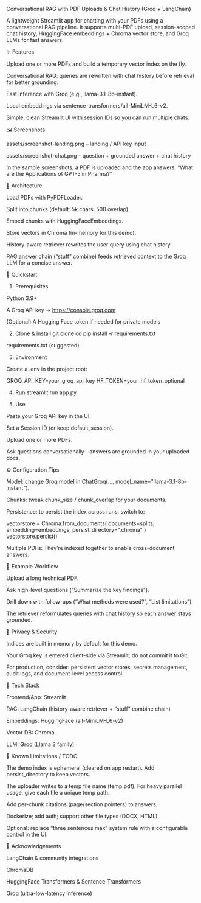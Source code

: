 Conversational RAG with PDF Uploads & Chat History (Groq + LangChain)

A lightweight Streamlit app for chatting with your PDFs using a conversational RAG pipeline.
It supports multi-PDF upload, session-scoped chat history, HuggingFace embeddings + Chroma vector store, and Groq LLMs for fast answers.

✨ Features

Upload one or more PDFs and build a temporary vector index on the fly.

Conversational RAG: queries are rewritten with chat history before retrieval for better grounding.

Fast inference with Groq (e.g., llama-3.1-8b-instant).

Local embeddings via sentence-transformers/all-MiniLM-L6-v2.

Simple, clean Streamlit UI with session IDs so you can run multiple chats.

🖼️ Screenshots


assets/screenshot-landing.png – landing / API key input

assets/screenshot-chat.png – question + grounded answer + chat history

In the sample screenshots, a PDF is uploaded and the app answers: “What are the Applications of GPT-5 in Pharma?”

🧱 Architecture

Load PDFs with PyPDFLoader.

Split into chunks (default: 5k chars, 500 overlap).

Embed chunks with HuggingFaceEmbeddings.

Store vectors in Chroma (in-memory for this demo).

History-aware retriever rewrites the user query using chat history.

RAG answer chain (“stuff” combine) feeds retrieved context to the Groq LLM for a concise answer.

🚀 Quickstart
1) Prerequisites

Python 3.9+

A Groq API key → https://console.groq.com

(Optional) A Hugging Face token if needed for private models

2) Clone & install
git clone <your-repo-url>
cd <your-repo>
pip install -r requirements.txt


requirements.txt (suggested)



3) Environment

Create a .env in the project root:

GROQ_API_KEY=your_groq_api_key
HF_TOKEN=your_hf_token_optional

4) Run
streamlit run app.py

5) Use

Paste your Groq API key in the UI.

Set a Session ID (or keep default_session).

Upload one or more PDFs.

Ask questions conversationally—answers are grounded in your uploaded docs.

⚙️ Configuration Tips

Model: change Groq model in ChatGroq(..., model_name="llama-3.1-8b-instant").

Chunks: tweak chunk_size / chunk_overlap for your documents.

Persistence: to persist the index across runs, switch to:

vectorstore = Chroma.from_documents(
    documents=splits,
    embedding=embeddings,
    persist_directory=".chroma"
)
vectorstore.persist()


Multiple PDFs: They’re indexed together to enable cross-document answers.

🧪 Example Workflow

Upload a long technical PDF.

Ask high-level questions (“Summarize the key findings”).

Drill down with follow-ups (“What methods were used?”, “List limitations”).

The retriever reformulates queries with chat history so each answer stays grounded.

🔐 Privacy & Security

Indices are built in memory by default for this demo.

Your Groq key is entered client-side via Streamlit; do not commit it to Git.

For production, consider: persistent vector stores, secrets management, audit logs, and document-level access control.

🧰 Tech Stack

Frontend/App: Streamlit

RAG: LangChain (history-aware retriever + “stuff” combine chain)

Embeddings: HuggingFace (all-MiniLM-L6-v2)

Vector DB: Chroma

LLM: Groq (Llama 3 family)

🐛 Known Limitations / TODO

The demo index is ephemeral (cleared on app restart). Add persist_directory to keep vectors.

The uploader writes to a temp file name (temp.pdf). For heavy parallel usage, give each file a unique temp path.

Add per-chunk citations (page/section pointers) to answers.

Dockerize; add auth; support other file types (DOCX, HTML).

Optional: replace “three sentences max” system rule with a configurable control in the UI.

🤝 Acknowledgements

LangChain & community integrations

ChromaDB

HuggingFace Transformers & Sentence-Transformers

Groq (ultra-low-latency inference)
